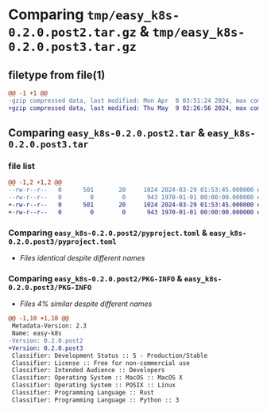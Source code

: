 # Comparing `tmp/easy_k8s-0.2.0.post2.tar.gz` & `tmp/easy_k8s-0.2.0.post3.tar.gz`

## filetype from file(1)

```diff
@@ -1 +1 @@
-gzip compressed data, last modified: Mon Apr  8 03:51:24 2024, max compression
+gzip compressed data, last modified: Thu May  9 02:26:56 2024, max compression
```

## Comparing `easy_k8s-0.2.0.post2.tar` & `easy_k8s-0.2.0.post3.tar`

### file list

```diff
@@ -1,2 +1,2 @@
--rw-r--r--   0      501       20     1024 2024-03-29 01:53:45.000000 easy_k8s-0.2.0.post2/pyproject.toml
--rw-r--r--   0        0        0      943 1970-01-01 00:00:00.000000 easy_k8s-0.2.0.post2/PKG-INFO
+-rw-r--r--   0      501       20     1024 2024-03-29 01:53:45.000000 easy_k8s-0.2.0.post3/pyproject.toml
+-rw-r--r--   0        0        0      943 1970-01-01 00:00:00.000000 easy_k8s-0.2.0.post3/PKG-INFO
```

### Comparing `easy_k8s-0.2.0.post2/pyproject.toml` & `easy_k8s-0.2.0.post3/pyproject.toml`

 * *Files identical despite different names*

### Comparing `easy_k8s-0.2.0.post2/PKG-INFO` & `easy_k8s-0.2.0.post3/PKG-INFO`

 * *Files 4% similar despite different names*

```diff
@@ -1,10 +1,10 @@
 Metadata-Version: 2.3
 Name: easy-k8s
-Version: 0.2.0.post2
+Version: 0.2.0.post3
 Classifier: Development Status :: 5 - Production/Stable
 Classifier: License :: Free for non-commercial use
 Classifier: Intended Audience :: Developers
 Classifier: Operating System :: MacOS :: MacOS X
 Classifier: Operating System :: POSIX :: Linux
 Classifier: Programming Language :: Rust
 Classifier: Programming Language :: Python :: 3
```

